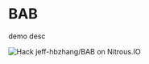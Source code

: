BAB
===

demo desc

<a href="https://www.nitrous.io/hack_button?source=embed&runtime=nodejs&repo=jeff-hbzhang%2FBAB" style="border:0;text-decoration:none"><img src="https://d3o0mnbgv6k92a.cloudfront.net/assets/hack-l-v1-3cc067e71372f6045e1949af9d96095b.png" alt="Hack jeff-hbzhang/BAB on Nitrous.IO" /></a>
